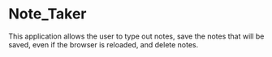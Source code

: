 # Note_Taker

This application allows the user to type out notes, save the notes that will be saved, even if the browser is reloaded, and delete notes.
